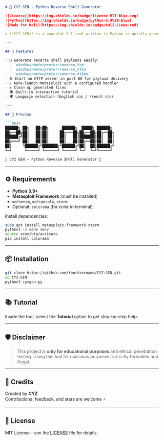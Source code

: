 ```markdown
# 🐍 CYZ GEN - Python Reverse Shell Generator

![License](https://img.shields.io/badge/license-MIT-blue.svg)
![Python](https://img.shields.io/badge/python-3.9%2B-blue)
![Made for Kali](https://img.shields.io/badge/Kali-Linux-red)

> **CYZ GEN** is a powerful CLI tool written in Python to quickly generate reverse shell payloads using `msfvenom`, launch an HTTP server, and automate the Metasploit handler process. Includes multi-language support and a built-in tutorial.

---

## 🚀 Features

- 🎯 Generate reverse shell payloads easily:
  - `windows/meterpreter/reverse_tcp`
  - `windows/meterpreter/reverse_http`
  - `windows/meterpreter/reverse_https`
- 🌐 Start an HTTP server on port 80 for payload delivery
- 💀 Auto-launch Metasploit with a configured handler
- ♻️ Clean up generated files
- 📚 Built-in interactive tutorial
- 🌍 Language selection (English 🇬🇧 / French 🇫🇷)

---

## 📸 Preview

```bash
██████╗ ██╗   ██╗██╗      ██████╗  █████╗ ██████╗ 
██╔══██╗██║   ██║██║     ██╔═══██╗██╔══██╗██╔══██╗
██████╔╝██║   ██║██║     ██║   ██║███████║██║  ██║
██╔═══╝ ██║   ██║██║     ██║   ██║██╔══██║██║  ██║
██║     ╚██████╔╝███████╗╚██████╔╝██║  ██║██████╔╝
╚═╝      ╚═════╝ ╚══════╝ ╚═════╝ ╚═╝  ╚═╝╚═════╝ 

🐍 CYZ GEN — Python Reverse Shell Generator 🐍
```

---

## ⚙️ Requirements

- **Python 3.9+**
- **Metasploit Framework** (must be installed)
- `msfvenom`, `msfconsole`, `xterm`
- Optional: `colorama` (for color in terminal)

Install dependencies:

```bash
sudo apt install metasploit-framework xterm
python3 -m venv venv
source venv/bin/activate
pip install colorama
```

---

## 📦 Installation

```bash
git clone https://github.com/YourUsername/CYZ-GEN.git
cd CYZ-GEN
python3 cyzgen.py
```

---

## 📚 Tutorial

Inside the tool, select the **Tutorial** option to get step-by-step help.

---

## 🛡 Disclaimer

> This project is **only for educational purposes** and ethical penetration testing.
> Using this tool for malicious purposes is strictly forbidden and illegal.

---

## 🙌 Credits

Created by **CYZ**  
Contributions, feedback, and stars are welcome ⭐

---

## 📜 License

MIT License - see the [LICENSE](LICENSE) file for details.
```

